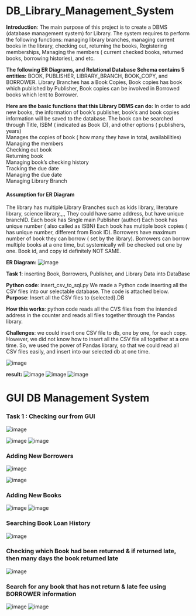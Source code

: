 # DB_Library_Management_System



**Introduction**: The main purpose of this project is to create a DBMS (database management system) for Library. The system requires to perform the following functions: managing library branches, managing current books in the library, checking out, returning the books, Registering memberships, Managing the members ( current checked books, returned books, borrowing histories), and etc. 

**The following ER Diagrams, and Relational Database Schema contains 5 entities:** BOOK, PUBLISHER, LIBRARY_BRANCH, BOOK_COPY, and BORROWER.
Library Branches has a Book Copies, Book copies has book which published by Publisher, Book copies can be involved in Borrowed books which lent to Borrower. 

**Here are the basic functions that this Library DBMS can do:**
In order to add new books, the information of book’s publisher, book’s and book copies information will be saved to the database. 
The book can be searched through Title, ISBM ( indicated as Book ID), and other options ( publishers, years)<br/>
Manages the copies of book ( how many they have in total, availabilities)<br/>
Managing the members<br/>
Checking out book<br/>
Returning book<br/>
Managing book’s checking history <br/>
Tracking the due date<br/>
Managing the due date<br/>
Managing Library Branch <br/>


#### Assumption for ER Diagram 
The library has multiple Library Branches such as kids library, literature library, science library,,,, They could have same address, but have unique branchID. 
Each book has Single main Publisher (author) 
Each book has unique number ( also called as ISBN)
Each book has multiple book copies ( has unique number, different from Book ID). 
Borrowers have maximum number of book they can borrow ( set by the library).
Borrowers can borrow multiple books at a one time, but systemically will be checked out one by one. 
Book id, and copy id definitely NOT SAME. 


**ER Diagram:**
![image](https://github.com/user-attachments/assets/0aea62be-e149-4af5-922c-49704b37e596)


**Task 1**: inserting Book, Borrowers, Publisher, and Library Data into DataBase

**Python code**: insert_csv_to_sql.py
We made a Python code inserting all the CSV files into our selectable database. 
The code is attached below.
**Purpose**: Insert all the CSV files to {selected}.DB 

**How **this** works**: python code reads all the CVS files from the intended address in the counter and reads all files together through the Pandas library. 

**Challenges**: we could insert one CSV file to db, one by one, for each copy. However, we did not know how to insert all the CSV file all together at a one time. So, we used the power of Pandas library, so that we could read all CSV files easily, and insert into our selected db at one time. 

![image](https://github.com/user-attachments/assets/1ff9f611-8c74-4533-9f0e-8c99302c7191)


**result:**
![image](https://github.com/user-attachments/assets/413b0c95-10a1-45aa-a92b-89248c042ff8)
![image](https://github.com/user-attachments/assets/d72a5743-c7cc-4443-a2d4-d63eff5d7e75)
![image](https://github.com/user-attachments/assets/50bcbc68-5aa9-49fe-bd38-a65d1d4b341c)





# GUI DB Management System

### Task 1 : Checking our from GUI
![image](https://github.com/user-attachments/assets/e06c3064-1085-4b27-9640-0ccfc715e21a)

![image](https://github.com/user-attachments/assets/b5131118-5697-49ec-9bbb-3f5bf7f5f518)
![image](https://github.com/user-attachments/assets/59294524-be85-4631-bbea-28884057c1f6)

### Adding New Borrowers
![image](https://github.com/user-attachments/assets/68380982-f2ea-4167-b790-91822249b5f1)

![image](https://github.com/user-attachments/assets/023eb814-0869-4d3f-924b-00f7e6fa9309)



### Adding New Books
![image](https://github.com/user-attachments/assets/8e5d3fe2-7ce8-4370-8d49-f712ca2d04c5)
![image](https://github.com/user-attachments/assets/f1b99796-b722-4528-b3b6-c2e4b0a1412a)

### Searching Book Loan History
![image](https://github.com/user-attachments/assets/fef2f040-564d-4dc6-9cf4-2868f2e0188d)

### Checking which Book had been returned & if returned late, then many days the book returned late
![image](https://github.com/user-attachments/assets/cbc0b124-3201-49a8-affd-9d10e93ce891)


### Search for any book that has not return & late fee using BORROWER information
![image](https://github.com/user-attachments/assets/07cf65d3-785b-4680-ae43-578a6ef8ad8a)
![image](https://github.com/user-attachments/assets/b2aaacb1-e547-45c4-930a-fa47be6133b3)


